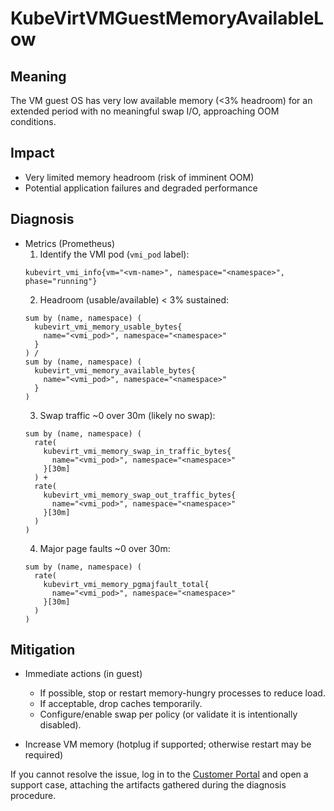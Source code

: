 # KubeVirtVMGuestMemoryAvailableLow

## Meaning
The VM guest OS has very low available memory (<3% headroom) for an
extended period with no meaningful swap I/O, approaching OOM conditions.

## Impact
- Very limited memory headroom (risk of imminent OOM)
- Potential application failures and degraded performance

## Diagnosis
- Metrics (Prometheus)
  1) Identify the VMI pod (`vmi_pod` label):
  ```promql
  kubevirt_vmi_info{vm="<vm-name>", namespace="<namespace>",
  phase="running"}
  ```
  2) Headroom (usable/available) < 3% sustained:
  ```promql
  sum by (name, namespace) (
    kubevirt_vmi_memory_usable_bytes{
      name="<vmi_pod>", namespace="<namespace>"
    }
  ) /
  sum by (name, namespace) (
    kubevirt_vmi_memory_available_bytes{
      name="<vmi_pod>", namespace="<namespace>"
    }
  )
  ```
  3) Swap traffic ~0 over 30m (likely no swap):
  ```promql
  sum by (name, namespace) (
    rate(
      kubevirt_vmi_memory_swap_in_traffic_bytes{
        name="<vmi_pod>", namespace="<namespace>"
      }[30m]
    ) +
    rate(
      kubevirt_vmi_memory_swap_out_traffic_bytes{
        name="<vmi_pod>", namespace="<namespace>"
      }[30m]
    )
  )
  ```
  4) Major page faults ~0 over 30m:
  ```promql
  sum by (name, namespace) (
    rate(
      kubevirt_vmi_memory_pgmajfault_total{
        name="<vmi_pod>", namespace="<namespace>"
      }[30m]
    )
  )
  ```

## Mitigation
- Immediate actions (in guest)
  - If possible, stop or restart memory-hungry processes to reduce load.
  - If acceptable, drop caches temporarily.
  - Configure/enable swap per policy (or validate it is intentionally disabled).

- Increase VM memory (hotplug if supported; otherwise restart may be required)

If you cannot resolve the issue, log in to the
[Customer Portal](https://access.redhat.com) and open a support case,
attaching the artifacts gathered during the diagnosis procedure.